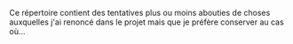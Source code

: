 Ce répertoire contient des tentatives plus ou moins abouties de choses auxquelles j'ai renoncé dans le projet mais que je préfère conserver au cas où...